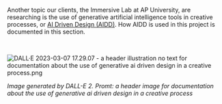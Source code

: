 Another topic our clients, the Immersive Lab at AP University, are researching is the use of generative artificial intelligence tools in creative processes, or [AI Driven Design (AIDD)](https://www.ap.be/en/research/ai-driven-design-aidd).
How AIDD is used in this project is documented in this section.

<br>

![DALL·E 2023-03-07 17.29.07 - a header illustration no text for documentation about the use of generative ai driven design in a creative process.png](/.attachments/DALL·E%202023-03-07%2017.29.07%20-%20a%20header%20illustration%20no%20text%20for%20documentation%20about%20the%20use%20of%20generative%20ai%20driven%20design%20in%20a%20creative%20process-9c727cbb-b579-4bce-ae6c-10e14f636eb6.png)

_Image generated by DALL-E 2._
_Promt: a header image for documentation about the use of generative ai driven design in a creative process_
